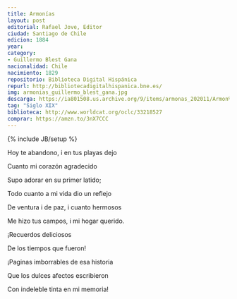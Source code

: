 ```yaml
---
title: Armonías
layout: post
editorial: Rafael Jove, Editor
ciudad: Santiago de Chile
edicion: 1884
year: 
category:
- Guillermo Blest Gana
nacionalidad: Chile
nacimiento: 1829
repositorio: Biblioteca Digital Hispánica
repurl: http://bibliotecadigitalhispanica.bne.es/
img: armonias_guillermo_blest_gana.jpg
descarga: https://ia801508.us.archive.org/9/items/armonas_202011/Armon%C3%ADas.pdf
tag: "Siglo XIX"
biblioteca: http://www.worldcat.org/oclc/33218527
comprar: https://amzn.to/3nX7CCC
---
```

{% include JB/setup %}

Hoy te abandono, i en tus playas dejo
 
Cuanto mi corazón agradecido
 
Supo adorar en su primer latido;
 
Todo cuanto a mi vida dio un reflejo
 
De ventura i de paz, i cuanto hermosos
 
Me hizo tus campos, i mi hogar querido.
 
¡Recuerdos deliciosos
 
De los tiempos que fueron!
 
¡Paginas imborrables de esa historia
 
Que los dulces afectos escribieron
 
Con indeleble tinta en mi memoria!
